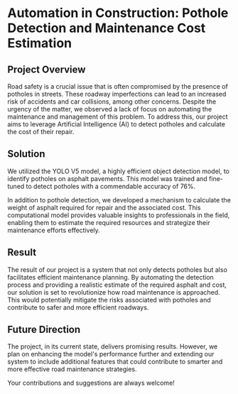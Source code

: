 # Automation in Construction: Pothole Detection and Maintenance Cost Estimation

## Project Overview
Road safety is a crucial issue that is often compromised by the presence of potholes in streets. These roadway imperfections can lead to an increased risk of accidents and car collisions, among other concerns. Despite the urgency of the matter, we observed a lack of focus on automating the maintenance and management of this problem. To address this, our project aims to leverage Artificial Intelligence (AI) to detect potholes and calculate the cost of their repair.

## Solution
We utilized the YOLO V5 model, a highly efficient object detection model, to identify potholes on asphalt pavements. This model was trained and fine-tuned to detect potholes with a commendable accuracy of 76%. 

In addition to pothole detection, we developed a mechanism to calculate the weight of asphalt required for repair and the associated cost. This computational model provides valuable insights to professionals in the field, enabling them to estimate the required resources and strategize their maintenance efforts effectively.

## Result
The result of our project is a system that not only detects potholes but also facilitates efficient maintenance planning. By automating the detection process and providing a realistic estimate of the required asphalt and cost, our solution is set to revolutionize how road maintenance is approached. This would potentially mitigate the risks associated with potholes and contribute to safer and more efficient roadways.

## Future Direction
The project, in its current state, delivers promising results. However, we plan on enhancing the model's performance further and extending our system to include additional features that could contribute to smarter and more effective road maintenance strategies. 

Your contributions and suggestions are always welcome!
